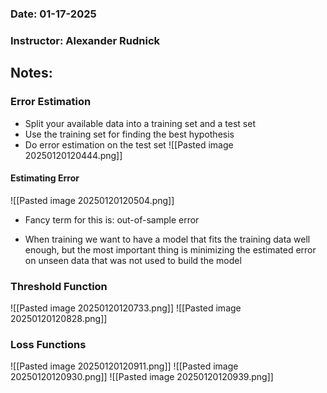 ### Date: 01-17-2025
### Instructor: Alexander Rudnick


## Notes:

### Error Estimation

- Split your available data into a training set and a test set
- Use the training set for finding the best hypothesis
- Do error estimation on the test set
![[Pasted image 20250120120444.png]]
#### Estimating Error
![[Pasted image 20250120120504.png]]
- Fancy term for this is: out-of-sample error

- When training we want to have a model that fits the training data well enough, but the most important thing is minimizing the estimated error on unseen data that was not used to build the model

### Threshold Function
![[Pasted image 20250120120733.png]]
![[Pasted image 20250120120828.png]]

### Loss Functions
![[Pasted image 20250120120911.png]]
![[Pasted image 20250120120930.png]]
![[Pasted image 20250120120939.png]]



